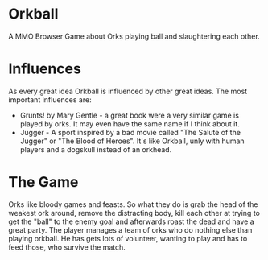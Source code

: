Orkball
=======

A MMO Browser Game about Orks playing ball and slaughtering each other.

Influences
======
As every great idea Orkball is influenced by other great ideas. The most important influences are:
 - Grunts! by Mary Gentle - a great book were a very similar game is played by orks. It may even have the same name if I think about it.
 - Jugger - A sport inspired by a bad movie called "The Salute of the Jugger" or "The Blood of Heroes". It's like Orkball, unly with human players and a dogskull instead of an orkhead.

The Game
======
Orks like bloody games and feasts. So what they do is grab the head of the weakest ork around, remove the distracting body, kill each other at trying to get the "ball" to the enemy goal and afterwards roast the dead and have a great party.
The player manages a team of orks who do nothing else than playing orkball. He has gets lots of volunteer, wanting to play and has to feed those, who survive the match.
